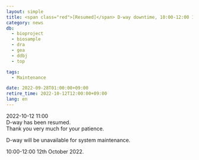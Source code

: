 ```yaml
---
layout: simple
title: <span class="red">[Resumed]</span> D-way downtime, 10:00-12:00 12th October
category: news
db:
  - bioproject
  - biosample
  - dra
  - gea
  - ddbj
  - top

tags:
  - Maintenance

date: 2022-09-28T01:00:00+09:00
retire_time: 2022-10-12T12:00:00+09:00
lang: en
---
```


<span class="red">2022-10-12 11:00</span>    
D-way has been resumed.    
Thank you very much for your patience.    
    
    
D-way will be unavailable for system maintenance.   

10:00-12:00 12th October 2022.



